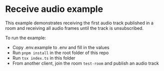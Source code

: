 # Receive audio example

This example demonstrates receiving the first audio track published in a room and receiving all audio frames until the track is unsubscribed.

To run the example:

- Copy .env.example to .env and fill in the values
- Run `pnpm install` in the root folder of this repo
- Run `tsx index.ts` in this folder
- From another client, join the room `test-room` and publish an audio track
